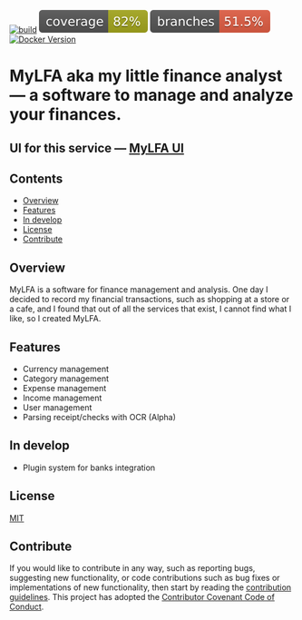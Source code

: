 [![build](https://github.com/whiteo/mylfa/actions/workflows/build.yml/badge.svg)](https://github.com/whiteo/mylfa/actions/workflows/build.yml)
[![coverage](https://raw.githubusercontent.com/whiteo/mylfa/badges/jacoco.svg)](https://github.com/whiteo/mylfa/actions/workflows/build.yml)
[![branch coverage](https://raw.githubusercontent.com/whiteo/mylfa/badges/branches.svg)](https://github.com/whiteo/mylfa/actions/workflows/build.yml)
[![Docker Version](https://img.shields.io/docker/v/whiteo/mylfa?sort=semver)](https://hub.docker.com/r/whiteo/mylfa/)

# MyLFA aka my little finance analyst — a software to manage and analyze your finances.

## UI for this service — [MyLFA UI](https://github.com/whiteo/mylfa-ui/)

Contents
--------
* [Overview](#overview)
* [Features](#features)
* [In develop](#in-develop)
* [License](#license)
* [Contribute](#contribute)

Overview
--------
MyLFA is a software for finance management and analysis.
One day I decided to record my financial transactions, such as shopping at a store or a cafe, and I found that out of
all the services that exist, I cannot find what I like, so I created MyLFA.

Features
--------
- Currency management
- Category management
- Expense management
- Income management
- User management
- Parsing receipt/checks with OCR (Alpha) 

In develop
--------
- Plugin system for banks integration

## License

[MIT](/LICENSE)

## Contribute

If you would like to contribute in any way, such
as reporting bugs, suggesting new functionality, or code contributions
such as bug fixes or implementations of new functionality, then start
by reading the [contribution guidelines](https://github.com/whiteo/.github/blob/main/CONTRIBUTING.md).
This project has adopted
the [Contributor Covenant Code of Conduct](https://github.com/whiteo/.github/blob/main/CODE_OF_CONDUCT.md).
